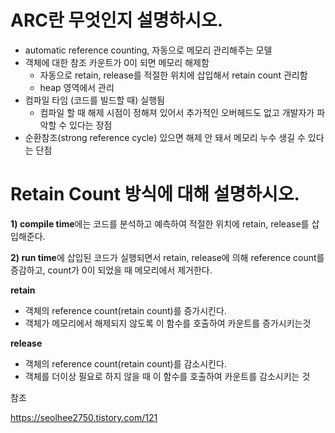 # ARC란 무엇인지 설명하시오.



- automatic reference counting, 자동으로 메모리 관리해주는 모델
- 객체에 대한 참조 카운트가 0이 되면 메모리 해제함
  - 자동으로 retain, release를 적절한 위치에 삽입해서 retain count 관리함
  - heap 영역에서 관리
- 컴파일 타임 (코드를 빌드할 때) 실행됨
  - 컴파일 할 때 해제 시점이 정해져 있어서 추가적인 오버헤드도 없고 개발자가 파악할 수 있다는 장점
- 순환참조(strong reference cycle) 있으면 해제 안 돼서 메모리 누수 생길 수 있다는 단점

# Retain Count 방식에 대해 설명하시오.

**1) compile time**에는 코드를 분석하고 예측하여 적절한 위치에 retain, release를 삽입해준다.

**2) run time**에 삽입된 코드가 실행되면서 retain, release에 의해 reference count를 증감하고, count가 0이 되었을 때 메모리에서 제거한다.

**retain**

- 객체의 reference count(retain count)를 증가시킨다.
- 객체가 메모리에서 해제되지 않도록 이 함수를 호출하여 카운트를 증가시키는것

**release**

- 객체의 reference count(retain count)를 감소시킨다.
- 객체를 더이상 필요로 하지 않을 때 이 함수를 호출하여 카운트를 감소시키는 것



참조

https://seolhee2750.tistory.com/121

